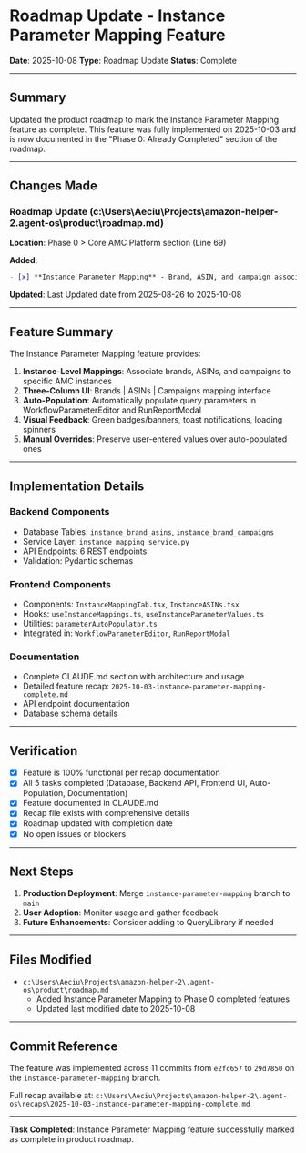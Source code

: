 # Roadmap Update - Instance Parameter Mapping Feature

**Date**: 2025-10-08
**Type**: Roadmap Update
**Status**: Complete

---

## Summary

Updated the product roadmap to mark the Instance Parameter Mapping feature as complete. This feature was fully implemented on 2025-10-03 and is now documented in the "Phase 0: Already Completed" section of the roadmap.

---

## Changes Made

### Roadmap Update (c:\Users\Aeciu\Projects\amazon-helper-2\.agent-os\product\roadmap.md)

**Location**: Phase 0 > Core AMC Platform section (Line 69)

**Added**:
```markdown
- [x] **Instance Parameter Mapping** - Brand, ASIN, and campaign associations with automatic parameter population in query builders (Added 2025-10-03)
```

**Updated**: Last Updated date from 2025-08-26 to 2025-10-08

---

## Feature Summary

The Instance Parameter Mapping feature provides:

1. **Instance-Level Mappings**: Associate brands, ASINs, and campaigns to specific AMC instances
2. **Three-Column UI**: Brands | ASINs | Campaigns mapping interface
3. **Auto-Population**: Automatically populate query parameters in WorkflowParameterEditor and RunReportModal
4. **Visual Feedback**: Green badges/banners, toast notifications, loading spinners
5. **Manual Overrides**: Preserve user-entered values over auto-populated ones

---

## Implementation Details

### Backend Components
- Database Tables: `instance_brand_asins`, `instance_brand_campaigns`
- Service Layer: `instance_mapping_service.py`
- API Endpoints: 6 REST endpoints
- Validation: Pydantic schemas

### Frontend Components
- Components: `InstanceMappingTab.tsx`, `InstanceASINs.tsx`
- Hooks: `useInstanceMappings.ts`, `useInstanceParameterValues.ts`
- Utilities: `parameterAutoPopulator.ts`
- Integrated in: `WorkflowParameterEditor`, `RunReportModal`

### Documentation
- Complete CLAUDE.md section with architecture and usage
- Detailed feature recap: `2025-10-03-instance-parameter-mapping-complete.md`
- API endpoint documentation
- Database schema details

---

## Verification

- [x] Feature is 100% functional per recap documentation
- [x] All 5 tasks completed (Database, Backend API, Frontend UI, Auto-Population, Documentation)
- [x] Feature documented in CLAUDE.md
- [x] Recap file exists with comprehensive details
- [x] Roadmap updated with completion date
- [x] No open issues or blockers

---

## Next Steps

1. **Production Deployment**: Merge `instance-parameter-mapping` branch to `main`
2. **User Adoption**: Monitor usage and gather feedback
3. **Future Enhancements**: Consider adding to QueryLibrary if needed

---

## Files Modified

- `c:\Users\Aeciu\Projects\amazon-helper-2\.agent-os\product\roadmap.md`
  - Added Instance Parameter Mapping to Phase 0 completed features
  - Updated last modified date to 2025-10-08

---

## Commit Reference

The feature was implemented across 11 commits from `e2fc657` to `29d7850` on the `instance-parameter-mapping` branch.

Full recap available at: `c:\Users\Aeciu\Projects\amazon-helper-2\.agent-os\recaps\2025-10-03-instance-parameter-mapping-complete.md`

---

**Task Completed**: Instance Parameter Mapping feature successfully marked as complete in product roadmap.
